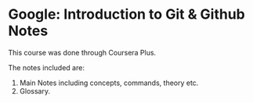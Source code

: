 # Google: Introduction to Git & Github Notes

This course was done through Coursera Plus. 

The notes included are:
1. Main Notes including concepts, commands, theory etc.
2. Glossary.



